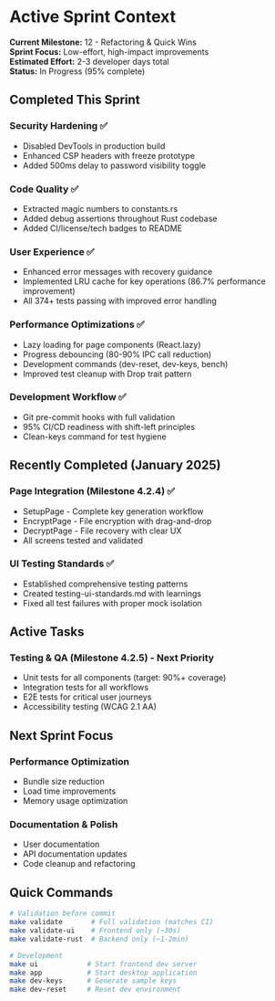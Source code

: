 # Active Sprint Context

**Current Milestone:** 12 - Refactoring & Quick Wins  
**Sprint Focus:** Low-effort, high-impact improvements  
**Estimated Effort:** 2-3 developer days total  
**Status:** In Progress (95% complete)

## Completed This Sprint

### Security Hardening ✅
- Disabled DevTools in production build
- Enhanced CSP headers with freeze prototype
- Added 500ms delay to password visibility toggle

### Code Quality ✅
- Extracted magic numbers to constants.rs
- Added debug assertions throughout Rust codebase
- Added CI/license/tech badges to README

### User Experience ✅
- Enhanced error messages with recovery guidance
- Implemented LRU cache for key operations (86.7% performance improvement)
- All 374+ tests passing with improved error handling

### Performance Optimizations ✅
- Lazy loading for page components (React.lazy)
- Progress debouncing (80-90% IPC call reduction)
- Development commands (dev-reset, dev-keys, bench)
- Improved test cleanup with Drop trait pattern

### Development Workflow ✅
- Git pre-commit hooks with full validation
- 95% CI/CD readiness with shift-left principles
- Clean-keys command for test hygiene

## Recently Completed (January 2025)

### Page Integration (Milestone 4.2.4) ✅
- SetupPage - Complete key generation workflow
- EncryptPage - File encryption with drag-and-drop
- DecryptPage - File recovery with clear UX
- All screens tested and validated

### UI Testing Standards ✅
- Established comprehensive testing patterns
- Created testing-ui-standards.md with learnings
- Fixed all test failures with proper mock isolation

## Active Tasks

### Testing & QA (Milestone 4.2.5) - Next Priority
- Unit tests for all components (target: 90%+ coverage)
- Integration tests for all workflows
- E2E tests for critical user journeys
- Accessibility testing (WCAG 2.1 AA)

## Next Sprint Focus

### Performance Optimization
- Bundle size reduction
- Load time improvements
- Memory usage optimization

### Documentation & Polish
- User documentation
- API documentation updates
- Code cleanup and refactoring

## Quick Commands
```bash
# Validation before commit
make validate       # Full validation (matches CI)
make validate-ui    # Frontend only (~30s)
make validate-rust  # Backend only (~1-2min)

# Development
make ui            # Start frontend dev server
make app           # Start desktop application
make dev-keys      # Generate sample keys
make dev-reset     # Reset dev environment
```